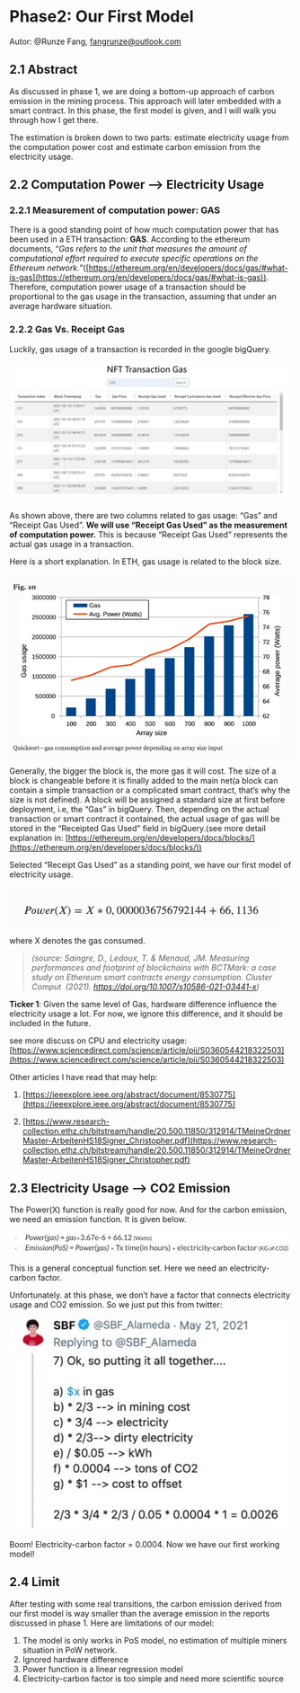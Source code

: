 # Phase2: Our First Model
Autor: @Runze Fang, fangrunze@outlook.com
## 2.1 Abstract

As discussed in phase 1, we are doing a bottom-up approach of carbon emission in the mining process. This approach will later embedded with a smart contract. In this phase, the first model is given, and I will walk you through how I get there.

The estimation is broken down to two parts: estimate electricity usage from the computation power cost and estimate carbon emission from the electricity usage. 

## 2.2 Computation Power —> Electricity Usage

### 2.2.1 Measurement of computation power: GAS

There is a good standing point of how much computation power that has been used in a ETH transaction: **GAS**. According to the ethereum documents, “*Gas refers to the unit that measures the amount of computational effort required to execute specific operations on the Ethereum network.*”([https://ethereum.org/en/developers/docs/gas/#what-is-gas](https://ethereum.org/en/developers/docs/gas/#what-is-gas)). Therefore, computation power usage of a transaction should be proportional to the gas usage in the transaction, assuming that under an average hardware situation.

### 2.2.2 Gas Vs. Receipt Gas

Luckily, gas usage of a transaction is recorded in the google bigQuery. 

![531649124328_.pic.jpg](Phase2%20Our%20ecea9/531649124328_.pic.jpg)

As shown above, there are two columns related to gas usage: “Gas” and “Receipt Gas Used”. **We will use “Receipt Gas Used” as the measurement of computation power.** This is because “Receipt Gas Used” represents the actual gas usage in a transaction.

Here is a short explanation. In ETH, gas usage is related to the block size. 

![Screen Shot 2022-04-04 at 10.58.23 PM.png](Phase2%20Our%20ecea9/Screen_Shot_2022-04-04_at_10.58.23_PM.png)

Generally, the bigger the block is, the more gas it will cost. The size of a block is changeable before it is finally added to the main net(a block can contain a simple transaction or a complicated smart contract, that’s why the size is not defined). A block will be assigned a standard size at first before deployment, i.e, the “Gas” in bigQuery. Then, depending on the actual transaction or smart contract it contained, the actual usage of gas will be stored in the “Receipted Gas Used” field in bigQuery.(see more detail explanation in: [https://ethereum.org/en/developers/docs/blocks/](https://ethereum.org/en/developers/docs/blocks/))

Selected “Receipt Gas Used” as a standing point, we have our first model of electricity usage.

![Screen Shot 2022-04-04 at 10.53.30 PM.png](Phase2%20Our%20ecea9/Screen_Shot_2022-04-04_at_10.53.30_PM.png)

where X denotes the gas consumed. 

> *(source: Saingre, D., Ledoux, T. & Menaud, JM. Measuring performances and footprint of blockchains with BCTMark: a case study on Ethereum smart contracts energy consumption. Cluster Comput
 (2021). https://doi.org/10.1007/s10586-021-03441-x)*
> 

**Ticker 1**: Given the same level of Gas, hardware difference influence the electricity usage a lot. For now, we ignore this difference, and it should be included in the future. 

see more discuss on CPU and electricity usage: [https://www.sciencedirect.com/science/article/pii/S0360544218322503](https://www.sciencedirect.com/science/article/pii/S0360544218322503)

Other articles I have read that may help: 

 1.  [https://ieeexplore.ieee.org/abstract/document/8530775](https://ieeexplore.ieee.org/abstract/document/8530775)

1. [https://www.research-collection.ethz.ch/bitstream/handle/20.500.11850/312914/TMeineOrdnerMaster-ArbeitenHS18Signer_Christopher.pdf](https://www.research-collection.ethz.ch/bitstream/handle/20.500.11850/312914/TMeineOrdnerMaster-ArbeitenHS18Signer_Christopher.pdf)

## 2.3 Electricity Usage —> CO2 Emission

The Power(X) function is really good for now. And for the carbon emission, we need an emission function. It is given below.

![Screen Shot 2022-04-04 at 11.02.10 PM.png](Phase2%20Our%20ecea9/Screen_Shot_2022-04-04_at_11.02.10_PM.png)

This is a general conceptual function set. Here we need an electricity-carbon factor.

Unfortunately. at this phase, we don’t have a factor that connects electricity usage and CO2 emission. So we just put this from twitter: 

![541649127648_.pic.jpg](Phase2%20Our%20ecea9/541649127648_.pic.jpg)

Boom! Electricity-carbon factor = 0.0004. Now we have our first working model!

## 2.4 Limit

After testing with some real transitions, the carbon emission derived from our first model is way smaller than the average emission in the reports discussed in phase 1. Here are limitations of our model: 

1. The model is only works in PoS model, no estimation of multiple miners situation in PoW network.
2. Ignored hardware difference
3. Power function is a linear regression model
4. Electricity-carbon factor is too simple and need more scientific source
